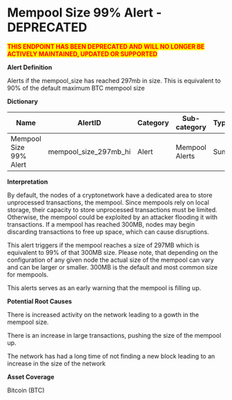 # Mempool Size 99% Alert - DEPRECATED

<mark style="color:red;">**THIS ENDPOINT HAS BEEN DEPRECATED AND WILL NO LONGER BE ACTIVELY MAINTAINED, UPDATED OR SUPPORTED**</mark>

**Alert Definition**

Alerts if the mempool\_size has reached 297mb in size. This is equivalent to 90% of the default maximum BTC mempool size

**Dictionary**

| Name                   | AlertID                  | Category | Sub-category   | Type | Unit  | Interval |
| ---------------------- | ------------------------ | -------- | -------------- | ---- | ----- | -------- |
| Mempool Size 99% Alert | mempool\_size\_297mb\_hi | Alert    | Mempool Alerts | Sum  | bytes | Ad hoc   |

**Interpretation**

By default, the nodes of a cryptonetwork have a dedicated area to store unprocessed transactions, the mempool. Since mempools rely on local storage, their capacity to store unprocessed transactions must be limited. Otherwise, the mempool could be exploited by an attacker flooding it with transactions. If a mempool has reached 300MB, nodes may begin discarding transactions to free up space, which can cause disruptions.

This alert triggers if the mempool reaches a size of 297MB which is equivalent to 99% of that 300MB size. Please note, that depending on the configuration of any given node the actual size of the mempool can vary and can be larger or smaller. 300MB is the default and most common size for mempools.

This alerts serves as an early warning that the mempool is filling up.

**Potential Root Causes**

There is increased activity on the network leading to a gowth in the mempool size.

There is an increase in large transactions, pushing the size of the mempool up.

The network has had a long time of not finding a new block leading to an increase in the size of the network

**Asset Coverage**

Bitcoin (BTC)
